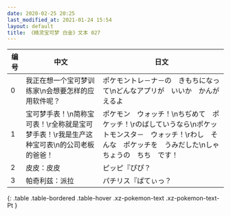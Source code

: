 ```yaml
---
date: 2020-02-25 20:25
last_modified_at: 2021-01-24 15:54
layout: default
title: 《精灵宝可梦 白金》文本 027
---
```

| 编号 | 中文 | 日文 |
| ---- | ---- | ---- |
| 0 | 我正在想一个宝可梦训练家\n会想要怎样的应用软件呢？ | ポケモントレ－ナ－の　きもちになって\nどんなアプリが　いいか　かんがえるよ |
| 1 | 宝可梦手表！\n简称宝可表！\r全称就是宝可梦手表！\r我是生产这种宝可表\n的公司老板的爸爸！ | ポケモン　ウォッチ！\nちぢめて　ポケッチ！\rのばしていうなら\nポケットモンスタ－　ウォッチ！\rわし　そんな　ポケッチを　うみだした\nしゃちょうの　ちち　です！ |
| 2 | 皮皮：皮皮 | ピッピ『ぴぴ？ |
| 3 | 帕奇利兹：派拉 | パチリス『ぱてぃっ？ |
{: .table .table-bordered .table-hover .xz-pokemon-text .xz-pokemon-text-Pt }
